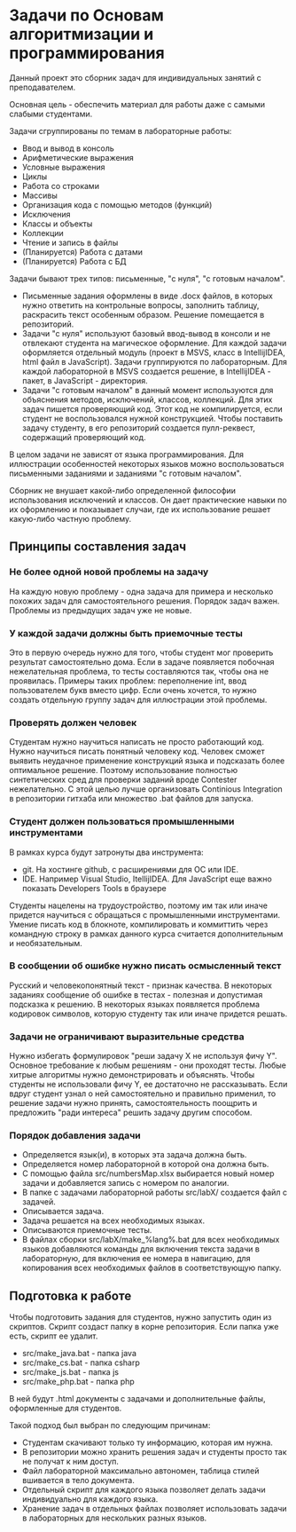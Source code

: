 # Задачи по Основам алгоритмизации и программирования
Данный проект это сборник задач для индивидуальных занятий с преподавателем.

Основная цель - обеспечить материал для работы даже с самыми слабыми студентами.

Задачи сгруппированы по темам в лабораторные работы:
- Ввод и вывод в консоль
- Арифметические выражения
- Условные выражения
- Циклы
- Работа со строками
- Массивы
- Организация кода с помощью методов (функций)
- Исключения
- Классы и объекты
- Коллекции
- Чтение и запись в файлы
- (Планируется) Работа с датами
- (Планируется) Работа с БД

Задачи бывают трех типов: письменные, "с нуля", "с готовым началом".
- Письменные задания оформлены в виде .docx файлов, в которых нужно ответить на контрольные вопросы, заполнить таблицу, раскрасить текст особенным образом. Решение помещается в репозиторий.
- Задачи "с нуля" используют базовый ввод-вывод в консоли и не отвлекают студента на магическое оформление. Для каждой задачи оформляется отдельный модуль (проект в MSVS, класс в IntellijIDEA, html файл в JavaScript). Задачи группируются по лабораторным. Для каждой лабораторной в MSVS создается решение, в IntellijIDEA - пакет, в JavaScript - директория.
- Задачи "с готовым началом" в данный момент используются для объяснения методов, исключений, классов, коллекций. Для этих задач пишется проверяющий код. Этот код не компилируется, если студент не воспользовался нужной конструкцией. Чтобы поставить задачу студенту, в его репозиторий создается пулл-реквест, содержащий проверяющий код.

В целом задачи не зависят от языка программирования. Для иллюстрации особенностей некоторых языков можно воспользоваться письменными заданиями и заданиями "с готовым началом".

Сборник не внушает какой-либо определенной философии использования исключений и классов. Он дает практические навыки по их оформлению и показывает случаи, где их использование решает какую-либо частную проблему.

## Принципы составления задач
### Не более одной новой проблемы на задачу
На каждую новую проблему - одна задача для примера и несколько похожих задач для самостоятельного решения. Порядок задач важен. Проблемы из предыдущих задач уже не новые.
### У каждой задачи должны быть приемочные тесты
Это в первую очередь нужно для того, чтобы студент мог проверить результат самостоятельно дома. Если в задаче появляется побочная нежелательная проблема, то тесты составляются так, чтобы она не проявилась. Примеры таких проблем: переполнение int, ввод пользователем букв вместо цифр. Если очень хочется, то нужно создать отдельную группу задач для иллюстрации этой проблемы.
### Проверять должен человек
Студентам нужно научиться написать не просто работающий код. Нужно научиться писать понятный человеку код. Человек сможет выявить неудачное применение конструкций языка и подсказать более оптимальное решение. Поэтому использование полностью синтетических сред для проверки заданий вроде Contester нежелательно. С этой целью лучше организовать Continious Integration в репозитории гитхаба или множество .bat файлов для запуска.
### Студент должен пользоваться промышленными инструментами
В рамках курса будут затронуты два инструмента:
- git. На хостинге github, с расширениями для ОС или IDE.
- IDE. Например Visual Studio, ItellijIDEA. Для JavaScript еще важно показать Developers Tools в браузере

Студенты нацелены на трудоустройство, поэтому им так или иначе придется научиться с обращаться с промышленными инструментами. Умение писать код в блокноте, компилировать и коммиттить через командную строку в рамках данного курса считается дополнительным и необязательным.
### В сообщении об ошибке нужно писать осмысленный текст
Русский и человекопонятный текст - признак качества. В некоторых заданиях сообщение об ошибке в тестах - полезная и допустимая подсказка к решению. В некоторых языках появляется проблема кодировок символов, которую студенту так или иначе придется решать.
### Задачи не ограничивают выразительные средства
Нужно избегать формулировок "реши задачу X не используя фичу Y". Основное требование к любым решениям - они проходят тесты. Любые хитрые алгоритмы нужно демонстрировать и объяснять. Чтобы студенты не использовали фичу Y, ее достаточно не рассказывать. Если вдруг студент узнал о ней самостоятельно и правильно применил, то решение задачи нужно принять, самостоятельность поощрить и предложить "ради интереса" решить задачу другим способом.
### Порядок добавления задачи
- Определяется язык(и), в которых эта задача должна быть.
- Определяется номер лабораторной в которой она должна быть.
- С помощью файла src/numbersMap.xlsx выбирается новый номер задачи и добавляется запись с номером по аналогии.
- В папке с задачами лабораторной работы src/labX/ создается файл с задачей.
- Описывается задача.
- Задача решается на всех необходимых языках.
- Описываются приемочные тесты.
- В файлах сборки src/labX/make_%lang%.bat для всех необходимых языков добавляются команды для включения текста задачи в лабораторную, для включения ее номера в навигацию, для копирования всех необходимых файлов в соответствующую папку.

## Подготовка к работе
Чтобы подготовить задания для студентов, нужно запустить один из скриптов. Скрипт создаст папку в корне репозитория. Если папка уже есть, скрипт ее удалит.
* src/make_java.bat - папка java
* src/make_cs.bat - папка csharp
* src/make_js.bat - папка js
* src/make_php.bat - папка php

В ней будут .html документы с задачами и дополнительные файлы, оформленные для студентов.

Такой подход был выбран по следующим причинам:
* Студентам скачивают только ту информацию, которая им нужна.
* В репозитории можно хранить решения задач и студенты просто так не получат к ним доступ.
* Файл лабораторной максимально автономен, таблица стилей вшивается в тело документа.
* Отдельный скрипт для каждого языка позволяет делать задачи индивидуально для каждого языка.
* Хранение задач в отдельных файлах позволяет использовать задачи в лабораторных для нескольких разных языков.
